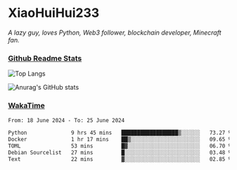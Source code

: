 # XiaoHuiHui233

*A lazy guy, loves Python, Web3 follower, blockchain developer, Minecraft fan.*

### [Github Readme Stats](https://github.com/anuraghazra/github-readme-stats)

![Top Langs](https://github-readme-stats.vercel.app/api/top-langs/?username=XiaoHuiHui233&layout=compact&theme=github_dark)

![Anurag's GitHub stats](https://github-readme-stats.vercel.app/api?username=XiaoHuiHui233&show_icons=true&theme=github_dark)

### [WakaTime](https://wakatime.com)

<!--START_SECTION:waka-->

```txt
From: 18 June 2024 - To: 25 June 2024

Python              9 hrs 45 mins   ██████████████████▒░░░░░░   73.27 %
Docker              1 hr 17 mins    ██▒░░░░░░░░░░░░░░░░░░░░░░   09.65 %
TOML                53 mins         █▓░░░░░░░░░░░░░░░░░░░░░░░   06.70 %
Debian Sourcelist   27 mins         █░░░░░░░░░░░░░░░░░░░░░░░░   03.48 %
Text                22 mins         ▓░░░░░░░░░░░░░░░░░░░░░░░░   02.85 %
```

<!--END_SECTION:waka-->
